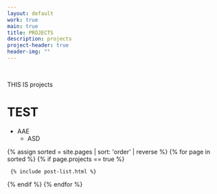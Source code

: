 ```yaml
---
layout: default
work: true
main: true
title: PROJECTS
description: projects
project-header: true
header-img: ""
---
```



&nbsp;


THIS IS projects

# TEST
- AAE
     - ASD





<div class="catalogue">
{% assign sorted = site.pages | sort: 'order' | reverse %}
{% for page in sorted %}
{% if page.projects == true %}

     {% include post-list.html %}

{% endif %}
{% endfor %}
</div>
